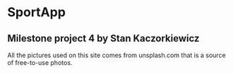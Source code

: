 # SportApp
## Milestone project 4 by Stan Kaczorkiewicz

All the pictures used on this site comes from unsplash.com that is a source of free-to-use photos.